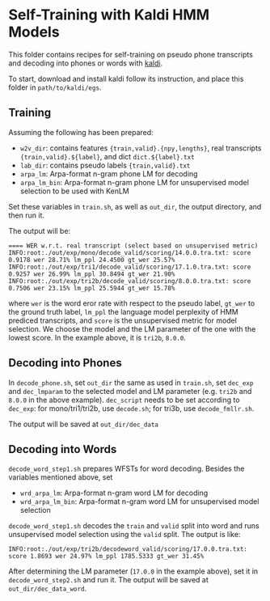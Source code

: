 # Self-Training with Kaldi HMM Models
This folder contains recipes for self-training on pseudo phone transcripts and
decoding into phones or words with [kaldi](https://github.com/kaldi-asr/kaldi).

To start, download and install kaldi follow its instruction, and place this
folder in `path/to/kaldi/egs`.

## Training
Assuming the following has been prepared:
- `w2v_dir`: contains features `{train,valid}.{npy,lengths}`, real transcripts `{train,valid}.${label}`, and dict `dict.${label}.txt`
- `lab_dir`: contains pseudo labels `{train,valid}.txt`
- `arpa_lm`: Arpa-format n-gram phone LM for decoding
- `arpa_lm_bin`: Arpa-format n-gram phone LM for unsupervised model selection to be used with KenLM

Set these variables in `train.sh`, as well as `out_dir`, the output directory,
and then run it.

The output will be:
```
==== WER w.r.t. real transcript (select based on unsupervised metric)
INFO:root:./out/exp/mono/decode_valid/scoring/14.0.0.tra.txt: score 0.9178 wer 28.71% lm_ppl 24.4500 gt_wer 25.57%
INFO:root:./out/exp/tri1/decode_valid/scoring/17.1.0.tra.txt: score 0.9257 wer 26.99% lm_ppl 30.8494 gt_wer 21.90%
INFO:root:./out/exp/tri2b/decode_valid/scoring/8.0.0.tra.txt: score 0.7506 wer 23.15% lm_ppl 25.5944 gt_wer 15.78%
```
where `wer` is the word eror rate with respect to the pseudo label, `gt_wer` to
the ground truth label, `lm_ppl` the language model perplexity of HMM prediced
transcripts, and `score` is the unsupervised metric for model selection. We
choose the model and the LM parameter of the one with the lowest score. In the
example above, it is `tri2b`, `8.0.0`.


## Decoding into Phones
In `decode_phone.sh`, set `out_dir` the same as used in `train.sh`, set
`dec_exp` and `dec_lmparam` to the selected model and LM parameter (e.g.
`tri2b` and `8.0.0` in the above example). `dec_script` needs to be set
according to `dec_exp`: for mono/tri1/tri2b, use `decode.sh`; for tri3b, use
`decode_fmllr.sh`.

The output will be saved at `out_dir/dec_data`


## Decoding into Words
`decode_word_step1.sh` prepares WFSTs for word decoding. Besides the variables
mentioned above, set
- `wrd_arpa_lm`: Arpa-format n-gram word LM for decoding
- `wrd_arpa_lm_bin`: Arpa-format n-gram word LM for unsupervised model selection

`decode_word_step1.sh` decodes the `train` and `valid` split into word and runs
unsupervised model selection using the `valid` split. The output is like:
```
INFO:root:./out/exp/tri2b/decodeword_valid/scoring/17.0.0.tra.txt: score 1.8693 wer 24.97% lm_ppl 1785.5333 gt_wer 31.45%
```

After determining the LM parameter (`17.0.0` in the example above), set it in
`decode_word_step2.sh` and run it. The output will be saved at
`out_dir/dec_data_word`.
